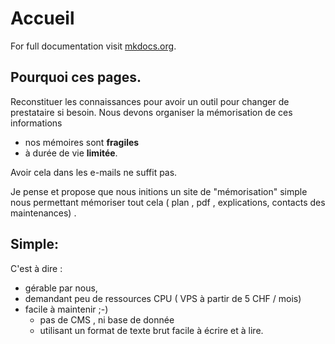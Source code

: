 # Accueil

For full documentation visit [mkdocs.org](https://www.mkdocs.org).

## Pourquoi ces pages.

Reconstituer les connaissances pour avoir un outil pour changer de prestataire si besoin.
Nous devons organiser la mémorisation de ces informations

   + nos mémoires sont **fragiles**
   + à durée de vie **limitée**.

Avoir cela dans les e-mails ne suffit pas.

Je pense et propose que nous initions un site de "mémorisation" simple nous permettant mémoriser tout cela ( plan , pdf , explications, contacts des maintenances) .

## Simple:
C'est à dire :
+ gérable par nous,
+ demandant peu de ressources CPU ( VPS à partir de 5 CHF / mois)
+ facile à maintenir ;-)
  + pas de CMS , ni base de donnée
  + utilisant un format de texte brut facile à écrire et à lire.
